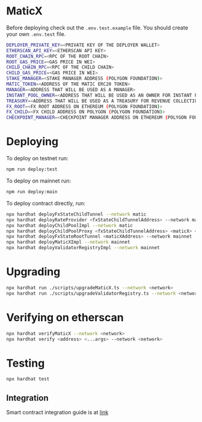 # MaticX

Before deploying check out the `.env.test.example` file. You should create your own `.env.test` file.

```bash
DEPLOYER_PRIVATE_KEY=<PRIVATE KEY OF THE DEPLOYER WALLET>
ETHERSCAN_API_KEY=<ETHERSCAN API KEY>
ROOT_CHAIN_RPC=<RPC OF THE ROOT CHAIN>
ROOT_GAS_PRICE=<GAS PRICE IN WEI>
CHILD_CHAIN_RPC=<RPC OF THE CHILD CHAIN>
CHILD_GAS_PRICE=<GAS PRICE IN WEI>
STAKE_MANAGER=<STAKE MANAGER ADDRESS (POLYGON FOUNDATION)>
MATIC_TOKEN=<ADDRESS OF THE MATIC ERC20 TOKEN>
MANAGER=<ADDRESS THAT WILL BE USED AS A MANAGER>
INSTANT_POOL_OWNER=<ADDRESS THAT WILL BE USED AS AN OWNER FOR INSTANT POOL>
TREASURY=<ADDRESS THAT WILL BE USED AS A TREASURY FOR REVENUE COLLECTION>
FX_ROOT=<FX ROOT ADDRESS ON ETHEREUM (POLYGON FOUNDATION)>
FX_CHILD=<FX CHILD ADDRESS ON POLYGON (POLYGON FOUNDATION)>
CHECKPOINT_MANAGER=<CHECKPOINT MANAGER ADDRESS ON ETHEREUM (POLYGON FOUNDATION)>
```

# Deploying

To deploy on testnet run:

```bash
npm run deploy:test
```

To deploy on mainnet run:

```bash
npm run deploy:main
```

To deploy contract directly, run:

```bash
npx hardhat deployFxStateChildTunnel --network matic
npx hardhat deployRateProvider <fxStateChildTunnelAddress> --network matic
npx hardhat deployChildPoolImpl --network matic
npx hardhat deployChildPoolProxy <fxStateChildTunnelAddress> <maticX> <manager> <instantPoolOwner> <treasury> <instantWithdrawalFeeBps> --network matic
npx hardhat deployFxStateRootTunnel <maticXAddress> --network mainnet
npx hardhat deployMaticXImpl --network mainnet
npx hardhat deployValidatorRegistryImpl --network mainnet
```

# Upgrading

```bash
npx hardhat run ./scripts/upgradeMaticX.ts --network <network>
npx hardhat run ./scripts/upgradeValidatorRegistry.ts --network <network>
```

# Verifying on etherscan

```bash
npx hardhat verifyMaticX --network <network>
npx hardhat verify <address> <...args> --network <network>
```

# Testing

```bash
npx hardhat test
```

## Integration

Smart contract integration guide is at [link](INTEGRATION.md)
